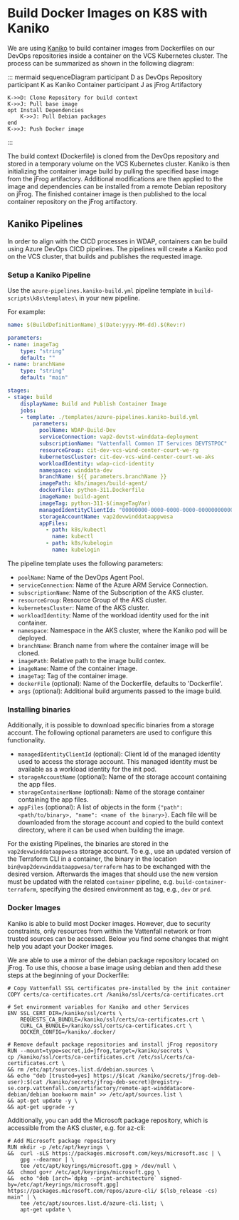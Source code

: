 # Build Docker Images on K8S with Kaniko

We are using [Kaniko](https://github.com/GoogleContainerTools/kaniko) to build
container images from Dockerfiles on our DevOps repositories inside a container
on the VCS Kubernetes cluster. The process can be summarized as shown in the
following diagram:

::: mermaid
sequenceDiagram
    participant D as DevOps Repository
    participant K as Kaniko Container
    participant J as jFrog Artifactory

    K->>D: Clone Repository for build context
    K->>J: Pull base image
    opt Install Dependencies
        K->>J: Pull Debian packages
    end
    K->>J: Push Docker image
:::

The build context (Dockerfile) is cloned from the DevOps repository and stored in
a temporary volume on the VCS Kubernetes cluster. Kaniko is then initializing
the container image build by pulling the specified base image from the jFrog
artifactory. Additional modifications are then applied to the image and
dependencies can be installed from a remote Debian repository on jFrog. The
finished container image is then published to the local container repository on
the jFrog artifactory.

## Kaniko Pipelines

In order to align with the CICD processes in WDAP, containers can be build using
Azure DevOps CICD pipelines. The pipelines will create a Kaniko pod on the VCS
cluster, that builds and publishes the requested image.

### Setup a Kaniko Pipeline

Use the `azure-pipelines.kaniko-build.yml` pipeline template in `build-scripts\k8s\templates\` in your new pipeline.

For example:

```yaml
name: $(BuildDefinitionName)_$(Date:yyyy-MM-dd).$(Rev:r)

parameters:
- name: imageTag
    type: "string"
    default: ""
- name: branchName
    type: "string"
    default: "main"

stages:
- stage: build
    displayName: Build and Publish Container Image
    jobs:
    - template: ./templates/azure-pipelines.kaniko-build.yml
        parameters:
          poolName: WDAP-Build-Dev
          serviceConnection: vap2-devtst-winddata-deployment
          subscriptionName: "Vattenfall Common IT Services DEVTSTPOC"
          resourceGroup: cit-dev-vcs-wind-center-court-we-rg
          kubernetesCluster: cit-dev-vcs-wind-center-court-we-aks
          workloadIdentity: wdap-cicd-identity
          namespace: winddata-dev
          branchName: ${{ parameters.branchName }}
          imagePath: k8s/images/build-agent/
          dockerFile: python-311.Dockerfile
          imageName: build-agent
          imageTag: python-311-$(imageTagVar)
          managedIdentityClientId: "00000000-0000-0000-0000-000000000000"
          storageAccountName: vap2devwinddataappwesa
          appFiles:
            - path: k8s/kubectl
              name: kubectl
            - path: k8s/kubelogin
              name: kubelogin

```

The pipeline template uses the following parameters:

- `poolName`: Name of the DevOps Agent Pool.
- `serviceConnection`: Name of the Azure ARM Service Connection.
- `subscriptionName`: Name of the Subscription of the AKS cluster.
- `resourceGroup`: Resource Group of the AKS cluster.
- `kubernetesCluster`: Name of the AKS cluster.
- `workloadIdentity`: Name of the workload identity used for the init container.
- `namespace`: Namespace in the AKS cluster, where the Kaniko pod will be deployed.
- `branchName`: Branch name from where the container image will be cloned.
- `imagePath`: Relative path to the image build contex.
- `imageName`: Name of the container image.
- `imageTag`: Tag of the container image.
- `dockerFile` (optional): Name of the Dockerfile, defaults to 'Dockerfile'.
- `args` (optional): Additional build arguments passed to the image build.

### Installing binaries

Additionally, it is possible to download specific binaries from a storage
account. The following optional parameters are used to configure this
functionality.

- `managedIdentityClientId` (optional): Client Id of the managed identity used
  to access the storage account. This managed identity must be available as a
  workload identity for the init pod.
- `storageAccountName` (optional): Name of the storage account containing the app files.
- `storageContainerName` (optional): Name of the storage container containing the app files.
- `appFiles` (optional): A list of objects in the form `{"path":
  <path/to/binary>, "name": <name of the binary>}`. Each file will be downloaded
  from the storage account and copied to the build context directory, where it
  can be used when building the image.

For the existing Pipelines, the binaries are stored in the
`vap2devwinddataappwesa` storage account. To e.g., use an updated version of
the Terraform CLI in a container, the binary in the location
`bin@vap2devwinddataappwesa/terraform` has to be exchanged with the desired
version. Afterwards the images that should use the new version must be updated
with the related `container` pipeline, e.g. `build-container-terraform`,
specifying the desired environment as tag, e.g., `dev` or `prd`.

### Docker Images

Kaniko is able to build most Docker images. However, due to security
constraints, only resources from within the Vattenfall network or from trusted
sources can be accessed. Below you find some changes that might help you adapt
your Docker images.

We are able to use a mirror of the debian package repository located on jFrog. To use this, choose a base image using debian and then add these steps at the beginning of your Dockerfile:

```docker
# Copy Vattenfall SSL certificates pre-installed by the init container
COPY certs/ca-certificates.crt /kaniko/ssl/certs/ca-certificates.crt

# Set environment variables for Kaniko and other Services
ENV SSL_CERT_DIR=/kaniko/ssl/certs \
    REQUESTS_CA_BUNDLE=/kaniko/ssl/certs/ca-certificates.crt \
    CURL_CA_BUNDLE=/kaniko/ssl/certs/ca-certificates.crt \
    DOCKER_CONFIG=/kaniko/.docker/

# Remove default package repositories and install jFrog repository
RUN --mount=type=secret,id=jfrog,target=/kaniko/secrets \
cp /kaniko/ssl/certs/ca-certificates.crt /etc/ssl/certs/ca-certificates.crt \
&& rm /etc/apt/sources.list.d/debian.sources \
&& echo "deb [trusted=yes] https://$(cat /kaniko/secrets/jfrog-deb-user):$(cat /kaniko/secrets/jfrog-deb-secret)@registry-se.corp.vattenfall.com/artifactory/remote-apt-winddatacore-debian/debian bookworm main" >> /etc/apt/sources.list \
&& apt-get update -y \
&& apt-get upgrade -y
```

Additionally, you can add the Microsoft package repository, which is accessible from the AKS cluster, e.g. for az-cli:

```docker
# Add Microsoft package repository
RUN mkdir -p /etc/apt/keyrings \
&&  curl -sLS https://packages.microsoft.com/keys/microsoft.asc | \
    gpg --dearmor | \
    tee /etc/apt/keyrings/microsoft.gpg > /dev/null \
&&  chmod go+r /etc/apt/keyrings/microsoft.gpg \
&&  echo "deb [arch=`dpkg --print-architecture` signed-by=/etc/apt/keyrings/microsoft.gpg] https://packages.microsoft.com/repos/azure-cli/ $(lsb_release -cs) main" | \
    tee /etc/apt/sources.list.d/azure-cli.list; \
    apt-get update \
```
